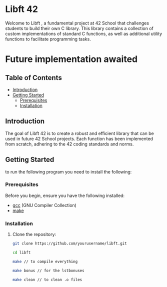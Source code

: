 # Libft 42

Welcome to Libft , a fundamental project at 42 School that challenges students to build their own C library. 
This library contains a collection of custom implementations of standard C functions,
as well as additional utility functions to facilitate programming tasks.

# Future implementation awaited 

## Table of Contents

- [Introduction](#introduction)
- [Getting Started](#getting-started)
  - [Prerequisites](#prerequisites)
  - [Installation](#installation)


## Introduction

The goal of Libft 42 is to create a robust and efficient library that can be used in future 42 School projects.
Each function has been implemented from scratch, adhering to the 42 coding standards and norms.

## Getting Started
to run the following program you need to install the following:
### Prerequisites

Before you begin, ensure you have the following installed:

- [gcc](https://gcc.gnu.org/) (GNU Compiler Collection)
- [make](https://www.gnu.org/software/make/)

### Installation

1. Clone the repository:

   ```bash
   git clone https://github.com/yourusername/libft.git
   
   cd libft

   make // to compile everything

   make bonus // for the lstbonuses

   make clean // to clean .o files
   ```
